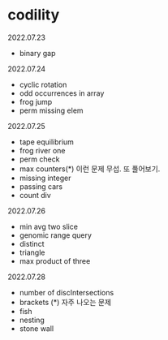 # codility

2022.07.23
- binary gap

2022.07.24
- cyclic rotation
- odd occurrences in array
- frog jump
- perm missing elem

2022.07.25
- tape equilibrium
- frog river one
- perm check
- max counters(*) 이런 문제 무섭. 또 풀어보기.
- missing integer
- passing cars
- count div

2022.07.26
- min avg two slice
- genomic range query
- distinct
- triangle
- max product of three

2022.07.28
- number of discIntersections
- brackets (*) 자주 나오는 문제 
- fish
- nesting
- stone wall
